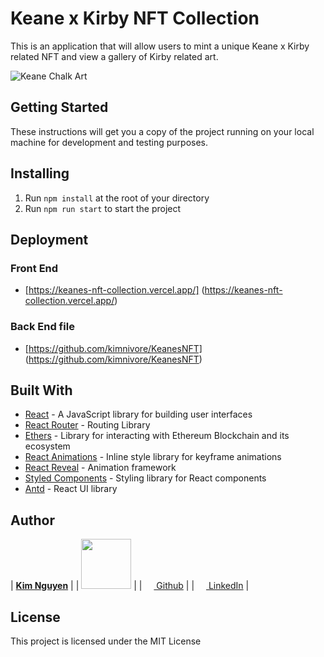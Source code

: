 # Keane x Kirby NFT Collection

This is an application that will allow users to mint a unique Keane x Kirby related NFT and view a gallery of Kirby related art. 

![Keane Chalk Art](https://github.com/kimnivore/keanes_nft_fe/blob/main/src/assets/KeanesArt.png?raw=true)

## Getting Started
These instructions will get you a copy of the project running on your local machine for development and testing purposes.
## Installing
1. Run `npm install` at the root of your directory
2. Run `npm run start` to start the project


## Deployment
### Front End
- [https://keanes-nft-collection.vercel.app/] (https://keanes-nft-collection.vercel.app/)
### Back End file
- [https://github.com/kimnivore/KeanesNFT] (https://github.com/kimnivore/KeanesNFT)


## Built With
- [React](https://reactjs.org/) - A JavaScript library for building user interfaces
- [React Router](https://reacttraining.com/react-router/web/guides/quick-start) - Routing Library
- [Ethers](https://docs.ethers.io/v5/) - Library for interacting with Ethereum Blockchain and its ecosystem
- [React Animations](https://www.npmjs.com/package/react-animations) - Inline style library for keyframe animations
- [React Reveal](https://www.react-reveal.com/) - Animation framework
- [Styled Components](https://www.styled-components.com/) - Styling library for React components
- [Antd](https://reactjs.org/) - React UI library


## Author
|                                     [**Kim Nguyen**](https://github.com/kimnivore)                                      | 
|     [<img src="https://avatars.githubusercontent.com/u/91563653?v=4" width="80">](https://github.com/kimnivore)         | 
|              [<img src="https://github.com/favicon.ico" width="15"> Github](https://github.com/kimnivore)               |
| [ <img src="https://static.licdn.com/sc/h/al2o9zrvru7aqj8e1x2rzsrca" width="15"> LinkedIn](https://www.linkedin.com/in/kimnguyen79/)   |

## License

This project is licensed under the MIT License